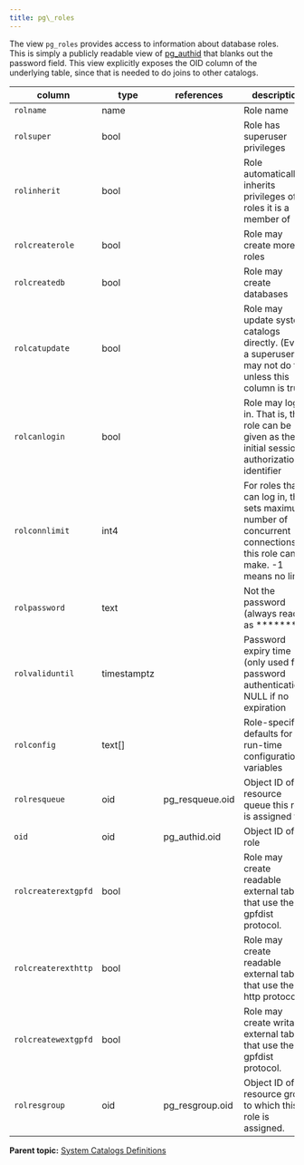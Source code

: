 ```yaml
---
title: pg\_roles 
---
```


The view `pg_roles` provides access to information about database roles. This is simply a publicly readable view of [pg\_authid](pg_authid.html) that blanks out the password field. This view explicitly exposes the OID column of the underlying table, since that is needed to do joins to other catalogs.

|column|type|references|description|
|------|----|----------|-----------|
|`rolname`|name| |Role name|
|`rolsuper`|bool| |Role has superuser privileges|
|`rolinherit`|bool| |Role automatically inherits privileges of roles it is a member of|
|`rolcreaterole`|bool| |Role may create more roles|
|`rolcreatedb`|bool| |Role may create databases|
|`rolcatupdate`|bool| |Role may update system catalogs directly. \(Even a superuser may not do this unless this column is true.\)|
|`rolcanlogin`|bool| |Role may log in. That is, this role can be given as the initial session authorization identifier|
|`rolconnlimit`|int4| |For roles that can log in, this sets maximum number of concurrent connections this role can make. -1 means no limit|
|`rolpassword`|text| |Not the password \(always reads as \*\*\*\*\*\*\*\*\)|
|`rolvaliduntil`|timestamptz| |Password expiry time \(only used for password authentication\); NULL if no expiration|
|`rolconfig`|text\[\]| |Role-specific defaults for run-time configuration variables|
|`rolresqueue`|oid|pg\_resqueue.oid|Object ID of the resource queue this role is assigned to.|
|`oid`|oid|pg\_authid.oid|Object ID of role|
|`rolcreaterextgpfd`|bool| |Role may create readable external tables that use the gpfdist protocol.|
|`rolcreaterexthttp`|bool| |Role may create readable external tables that use the http protocol.|
|`rolcreatewextgpfd`|bool| |Role may create writable external tables that use the gpfdist protocol.|
|`rolresgroup`|oid|pg\_resgroup.oid|Object ID of the resource group to which this role is assigned.|

**Parent topic:** [System Catalogs Definitions](../system_catalogs/catalog_ref-html.html)

